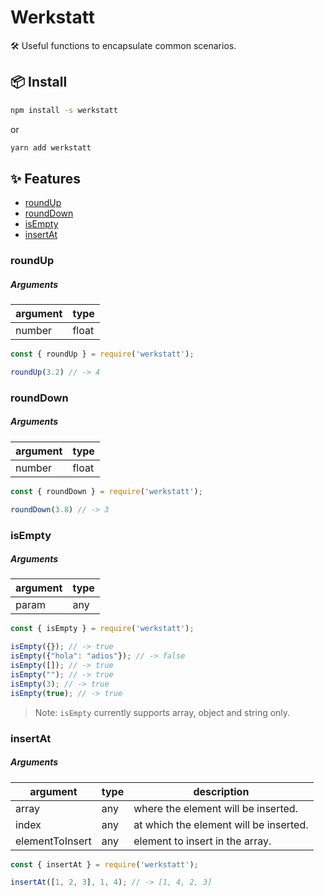 # Werkstatt

🛠 Useful functions to encapsulate common scenarios.

## 📦 Install

```bash
npm install -s werkstatt
```
or
```bash
yarn add werkstatt
```

## ✨ Features

* [roundUp](#roundUp)
* [roundDown](#roundDown)
* [isEmpty](#isEmpty)
* [insertAt](#insertAt)

### roundUp

##### Arguments

| argument | type | 
|-----------|------|
| number    | float|

```javascript
const { roundUp } = require('werkstatt');

roundUp(3.2) // -> 4
```

### roundDown

##### Arguments

| argument | type  |
|-----------|-------|
| number    | float |

```javascript
const { roundDown } = require('werkstatt');

roundDown(3.8) // -> 3
```

### isEmpty

##### Arguments

| argument | type |
|-----------|------|
| param     | any  |

```javascript
const { isEmpty } = require('werkstatt');

isEmpty({}); // -> true
isEmpty({"hola": "adios"}); // -> false
isEmpty([]); // -> true
isEmpty(""); // -> true
isEmpty(3); // -> true
isEmpty(true); // -> true
```
> Note: `isEmpty` currently supports array, object and string only.

### insertAt

##### Arguments

| argument | type | description |
|-----------|------|------------|
| array     | any  | where the element will be inserted.
| index     | any  | at which the element will be inserted.
| elementToInsert | any  | element to insert in the array.

```javascript
const { insertAt } = require('werkstatt');

insertAt([1, 2, 3], 1, 4); // -> [1, 4, 2, 3]
```